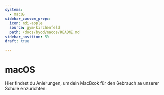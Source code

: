 ```yaml
---
systems:
  - macOS
sidebar_custom_props:
  icon: mdi-apple
  source: gym-kirchenfeld
  path: /docs/byod/macos/README.md
sidebar_position: 50
draft: true

---
```


# macOS



Hier findest du Anleitungen, um dein MacBook für den Gebrauch an unserer Schule einzurichten:



